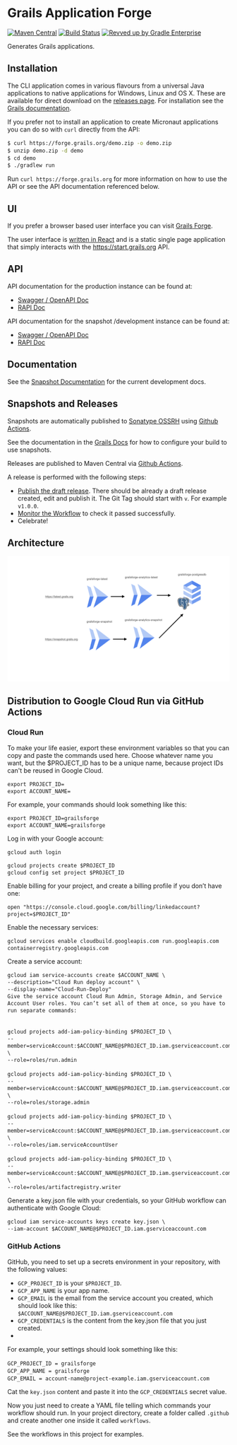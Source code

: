 # Grails Application Forge

[![Maven Central](https://img.shields.io/maven-central/v/org.grails.forge/grails-forge-core.svg?label=Maven%20Central)](https://search.maven.org/artifact/org.grails.forge/grails-forge-core)
[![Build Status](https://github.com/grails/grails-forge/workflows/Java%20CI/badge.svg)](https://github.com/grails/grails-forge/actions)
[![Revved up by Gradle Enterprise](https://img.shields.io/badge/Revved%20up%20by-Gradle%20Enterprise-06A0CE?logo=Gradle&labelColor=02303A)](https://ge.grails.org/scans)

Generates Grails applications.

## Installation

The CLI application comes in various flavours from a universal Java applications to native applications for Windows, Linux and OS X. These are available for direct download on the [releases page](https://github.com/grails/grails-forge/releases). For installation see the [Grails documentation](https://docs.grails.org/latest/guide/index.html#buildCLI).

If you prefer not to install an application to create Micronaut applications you can do so with `curl` directly from the API:

```bash
$ curl https://forge.grails.org/demo.zip -o demo.zip
$ unzip demo.zip -d demo
$ cd demo
$ ./gradlew run
```

Run `curl https://forge.grails.org` for more information on how to use the API or see the API documentation referenced below.

## UI

If you prefer a browser based user interface you can visit [Grails Forge](https://start.grails.org).

The user interface is [written in React](https://github.com/grails/grails-forge-ui/tree/main/app/launch) and is a static single page application that simply interacts with the https://start.grails.org API.

## API

API documentation for the production instance can be found at:

* [Swagger / OpenAPI Doc](https://start.grails.org/swagger/views/swagger-ui/index.html)
* [RAPI Doc](https://start.grails.org/swagger/views/rapidoc/index.html)

API documentation for the snapshot /development instance can be found at:

* [Swagger / OpenAPI Doc](https://snapshot.grails.org/swagger/views/swagger-ui/index.html)
* [RAPI Doc](https://snapshot.grails.org/swagger/views/rapidoc/index.html)

## Documentation

<!-- See the [Documentation](https://grails.github.io/grails-forge/6.0.x/guide/) for more information. -->

See the [Snapshot Documentation](https://grails.github.io/grails-forge/snapshot/guide/) for the current development docs.

## Snapshots and Releases

Snapshots are automatically published to [Sonatype OSSRH](https://s01.oss.sonatype.org/content/repositories/snapshots/) using [Github Actions](https://github.com/grails/grails-forge/actions).

See the documentation in the [Grails Docs](https://docs.grails.org/latest/guide/index.html#usingsnapshots) for how to configure your build to use snapshots.

Releases are published to Maven Central via [Github Actions](https://github.com/grails/grails-forge/actions).

A release is performed with the following steps:

* [Publish the draft release](https://github.com/grails/grails-forge/releases). There should be already a draft release created, edit and publish it. The Git Tag should start with `v`. For example `v1.0.0`.
* [Monitor the Workflow](https://github.com/grails/grails-forge/actions?query=workflow%3ARelease) to check it passed successfully.
* Celebrate!

## Architecture

![Grails Forge Architecture](grailsforgearchitecture.jpeg)

## Distribution to Google Cloud Run via GitHub Actions


### Cloud Run

To make your life easier, export these environment variables so that you can copy and paste the commands used here. Choose whatever name you want, but the $PROJECT_ID has to be a unique name, because project IDs can't be reused in Google Cloud.

```
export PROJECT_ID=
export ACCOUNT_NAME=
```

For example, your commands should look something like this:

```
export PROJECT_ID=grailsforge
export ACCOUNT_NAME=grailsforge
```

Log in with your Google account:

```
gcloud auth login
```

```
gcloud projects create $PROJECT_ID
gcloud config set project $PROJECT_ID
```

Enable billing for your project, and create a billing profile if you don’t have one:

```
open "https://console.cloud.google.com/billing/linkedaccount?project=$PROJECT_ID"
```

Enable the necessary services:

```
gcloud services enable cloudbuild.googleapis.com run.googleapis.com containerregistry.googleapis.com
```

Create a service account:

```
gcloud iam service-accounts create $ACCOUNT_NAME \
--description="Cloud Run deploy account" \
--display-name="Cloud-Run-Deploy"
Give the service account Cloud Run Admin, Storage Admin, and Service Account User roles. You can’t set all of them at once, so you have to run separate commands:


gcloud projects add-iam-policy-binding $PROJECT_ID \
--member=serviceAccount:$ACCOUNT_NAME@$PROJECT_ID.iam.gserviceaccount.com \
--role=roles/run.admin

gcloud projects add-iam-policy-binding $PROJECT_ID \
--member=serviceAccount:$ACCOUNT_NAME@$PROJECT_ID.iam.gserviceaccount.com \
--role=roles/storage.admin

gcloud projects add-iam-policy-binding $PROJECT_ID \
--member=serviceAccount:$ACCOUNT_NAME@$PROJECT_ID.iam.gserviceaccount.com \
--role=roles/iam.serviceAccountUser

gcloud projects add-iam-policy-binding $PROJECT_ID \
--member=serviceAccount:$ACCOUNT_NAME@$PROJECT_ID.iam.gserviceaccount.com \
--role=roles/artifactregistry.writer
```

Generate a key.json file with your credentials, so your GitHub workflow can authenticate with Google Cloud:

```
gcloud iam service-accounts keys create key.json \
--iam-account $ACCOUNT_NAME@$PROJECT_ID.iam.gserviceaccount.com
```

### GitHub Actions

GitHub, you need to set up a secrets environment in your repository, with the following values:

- `GCP_PROJECT_ID` is your `$PROJECT_ID`.
- `GCP_APP_NAME` is your app name.
- `GCP_EMAIL` is the email from the service account you created, which should look like this: `$ACCOUNT_NAME@$PROJECT_ID.iam.gserviceaccount.com`
- `GCP_CREDENTIALS` is the content from the key.json file that you just created.
- 
For example, your settings should look something like this:

`GCP_PROJECT_ID = grailsforge`  
`GCP_APP_NAME = grailsforge`  
`GCP_EMAIL = account-name@project-example.iam.gserviceaccount.com`    

Cat the `key.json` content and paste it into the `GCP_CREDENTIALS` secret value.

Now you just need to create a YAML file telling which commands your workflow should run. In your project directory, create a folder called `.github` and create another one inside it called `workflows`.

See the workflows in this project for examples.
